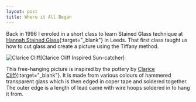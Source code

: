 ```yaml
---
layout: post
title: Where it All Began
---
```


Back in 1996 I enroled in a short class to learn Stained Glass technique at [Hannah Stained Glass](https://www.hannahstainedglass.com/){:target="_blank"} in Leeds. That first class taught us how to cut glass and create a picture using the Tiffany method.

![Clarice Cliff](https://lh3.googleusercontent.com/UM7Q2PiRUBh11DssVFEfe4ejilB7xv2yJNNiUFtcKgi166CgsiRvqNLnR261tJGcx4J0cZXiYR9IK5CuEUuZxTLxz34eHjb4BM-2yRIJjskgNHchTz4pIUb37MA6vFodgDQUYuDNejG7BEQxMvSjTRRUalCzpgRrz4scT19AID9hbk1Jh4xh1SFBRQ7CWG0CORzS5dw8nZpI6a5MJ1Cqznees7hxYaYNDj9T-Bg5ABX-HnaYQ6KesmhCgKV9JRPwQ6hGpAt0dA-_0YhkrZE_ETjPQhf8X3S9wVrZSo6H87jeEgN6RP_OTuLVt85DiHVxeBEp0VqBMpTsCRDVYFYBi0iWrgvhEAIN3UPZdjGjR_c-WP42BWNM_T-lGTN3TRq4lCGerIBwn0YWfizvr4-3k9jt13UOAOcckdx7yVKT93Ac_Wna2aZY_VAqKahw48swn31wZOjtVBggSEln911R8Tv5zNWu8exjSndJdNFPPmffs_8W6IBvWjpqm14-3bxU1EYc26t28OouMe-Quwd8HSr-9VaD26mLVBX9l1GEwPx5aipyC9YTvHcTKJwYMucmxe96yww1HOig9j71URmZWrg0_tydoSM-ltWKbwKrCAmNXrLvpf2ISaBPuAUP24N11aRxNcQYS4DAazYgmgvMGbmVO_S7lGYaMCIu-kJ0e2lD-_xQF_dNcPyEufJa=w427-h657-no?authuser=0)[Clarice Cliff Inspired Sun-catcher]

This free-hanging picture is inspired by the pottery by [Clarice Cliff](https://www.claricecliff.com/home){:target="_blank"}. It is made from various colours of hammered transparent glass which is then edged in coper tape and soldered together. The outer edge is a length of lead came with wire hoops soldered in to hang it from.
